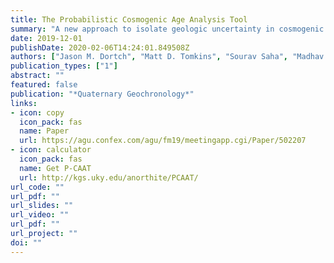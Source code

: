 ```yaml
---
title: The Probabilistic Cosmogenic Age Analysis Tool
summary: "A new approach to isolate geologic uncertainty in cosmogenic exposure age datasets (PCAAT), now published in *Quaternary Geochronology*" 
date: 2019-12-01
publishDate: 2020-02-06T14:24:01.849508Z
authors: ["Jason M. Dortch", "Matt D. Tomkins", "Sourav Saha", "Madhav K. Murari", "Lindsay M. Schoenbohm", "Doug Curl"]
publication_types: ["1"]
abstract: ""
featured: false
publication: "*Quaternary Geochronology*"
links:
- icon: copy
  icon_pack: fas
  name: Paper
  url: https://agu.confex.com/agu/fm19/meetingapp.cgi/Paper/502207
- icon: calculator
  icon_pack: fas
  name: Get P-CAAT
  url: http://kgs.uky.edu/anorthite/PCAAT/
url_code: ""
url_pdf: ""
url_slides: ""
url_video: ""
url_pdf: ""
url_project: ""
doi: ""
---
```


